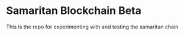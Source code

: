 # Samaritan Blockchain Beta
This is the repo for experimenting with and testing the samaritan chain

